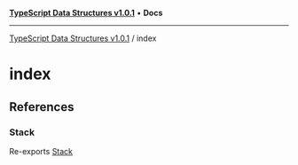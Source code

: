 [**TypeScript Data Structures v1.0.1**](../README.md) • **Docs**

***

[TypeScript Data Structures v1.0.1](../modules.md) / index

# index

## References

### Stack

Re-exports [Stack](../data-structures/stack/classes/Stack.md)
